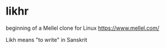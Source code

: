 # likhr

beginning of a Mellel clone for Linux https://www.mellel.com/

Likh means "to write" in Sanskrit
